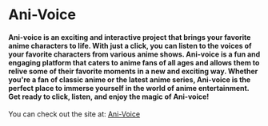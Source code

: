 # Ani-Voice

#### Ani-voice is an exciting and interactive project that brings your favorite anime characters to life. With just a click, you can listen to the voices of your favorite characters from various anime shows. Ani-voice is a fun and engaging platform that caters to anime fans of all ages and allows them to relive some of their favorite moments in a new and exciting way. Whether you're a fan of classic anime or the latest anime series, Ani-voice is the perfect place to immerse yourself in the world of anime entertainment. Get ready to click, listen, and enjoy the magic of Ani-voice!

You can check out the site at: [Ani-Voice](ani-voice.netlify.app)
